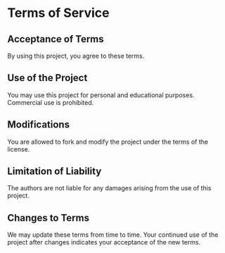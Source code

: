 # Terms of Service

## Acceptance of Terms

By using this project, you agree to these terms.

## Use of the Project

You may use this project for personal and educational purposes. Commercial use is prohibited.

## Modifications

You are allowed to fork and modify the project under the terms of the license.

## Limitation of Liability

The authors are not liable for any damages arising from the use of this project.

## Changes to Terms

We may update these terms from time to time. Your continued use of the project after changes indicates your acceptance of the new terms.

